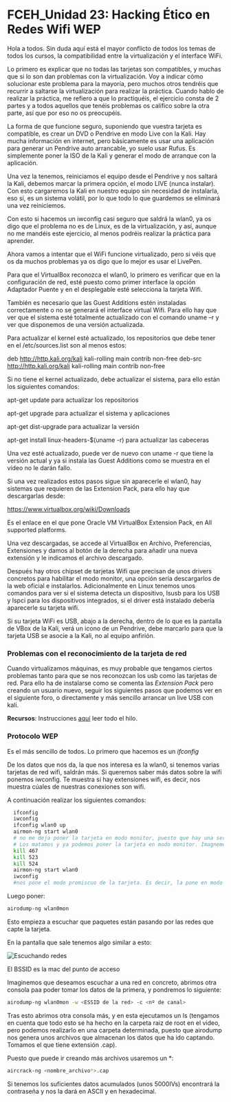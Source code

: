 # FCEH_Unidad 23: Hacking Ético en Redes Wifi WEP

Hola a todos. Sin duda aquí está el mayor conflicto de todos los temas de todos los cursos, la compatibilidad entre la virtualización y el interface WiFi.

Lo primero es explicar que no todas las tarjetas son compatibles, y muchas que si lo son dan problemas con la virtualización. Voy a indicar cómo solucionar este problema para la mayoría, pero muchos otros tendréis que recurrir a saltarse la virtualización para realizar la práctica. Cuando hablo de realizar la práctica, me refiero a que lo practiquéis, el ejercicio consta de 2 partes y a todos aquellos que tenéis problemas os califico sobre la otra parte, así que por eso no os preocupéis.

La forma de que funcione seguro, suponiendo que vuestra tarjeta es compatible, es crear un DVD o Pendrive en modo Live con la Kali. Hay mucha información en internet, pero básicamente es usar una aplicación para generar un Pendrive auto arrancable, yo suelo usar Rufus. Es simplemente poner la ISO de la Kali y generar el modo de arranque con la aplicación.

Una vez la tenemos, reiniciamos el equipo desde el Pendrive y nos saltará la Kali, debemos marcar la primera opción, el modo LIVE (nunca instalar). Con esto cargaremos la Kali en nuestro equipo sin necesidad de instalarla, eso sí, es un sistema volátil, por lo que todo lo que guardemos se eliminará una vez reiniciemos.

Con esto si hacemos un iwconfig casi seguro que saldrá la wlan0, ya os digo que el problema no es de Linux, es de la virtualización, y así, aunque no me mandéis este ejercicio, al menos podréis realizar la práctica para aprender.

Ahora vamos a intentar que el WiFi funcione virtualizado, pero si véis que os da muchos problemas ya os digo que lo mejor es usar el LivePen.

Para que el VirtualBox reconozca el wlan0, lo primero es verificar que en la configuración de red, esté puesto como primer interface la opción Adaptador Puente y en el desplegable esté selecciona la tarjeta Wifi.

También es necesario que las Guest Additions estén instaladas correctamente o no se generará el interface virtual Wifi. Para ello hay que ver que el sistema esté totalmente actualizado con el comando uname –r y ver que disponemos de una versión actualizada.

Para actualizar el kernel esté actualizado, los repositorios que debe tener en el /etc/sources.list son al menos estos:

deb http://http.kali.org/kali kali-rolling main contrib non-free
deb-src http://http.kali.org/kali kali-rolling main contrib non-free

Si no tiene el kernel actualizado, debe actualizar el sistema, para ello están los siguientes comandos:

apt-get update para actualizar los repositorios

apt-get upgrade para actualizar el sistema y aplicaciones

apt-get dist-upgrade para actualizar la versión

apt-get install linux-headers-$(uname -r) para actualizar las cabeceras

Una vez esté actualizado, puede ver de nuevo con uname -r que tiene la versión actual  y ya si instala las Guest Additions como se muestra en el vídeo no le darán fallo.

Si una vez realizados estos pasos sigue sin aparecerle el wlan0, hay sistemas que requieren de las Extension Pack, para ello hay que descargarlas desde:

https://www.virtualbox.org/wiki/Downloads

Es el enlace en el que pone Oracle VM VirtualBox Extension Pack, en All supported platforms.

Una vez descargadas, se accede al VirtualBox en Archivo, Preferencias, Extensiones y damos al botón de la derecha para añadir una nueva extensión y le indicamos el archivo descargado.

Después hay otros chipset de tarjetas Wifi que precisan de unos drivers concretos para habilitar el modo monitor, una opción sería descargarlos de la web oficial e instalarlos. Adicionalmente en Linux tenemos unos comandos para ver si el sistema detecta un dispositivo, lsusb para los USB y lspci para los dispositivos integrados, si el driver está instalado debería aparecerle su tarjeta wifi.

Si su tarjeta WiFi es USB, abajo a la derecha, dentro de lo que es la pantalla de VBox de la Kali, verá un icono de un Pendrive, debe marcarlo para que la tarjeta USB se asocie a la Kali, no al equipo anfirión.

### Problemas con el reconocimiento de la tarjeta de red

Cuando virtualizamos máquinas, es muy probable que tengamos ciertos problemas tanto para que se nos reconozcan los usb como las tarjetas de red. Para ello ha de instalarse como se comenta las *Extension Pack* pero creando un usuario nuevo, seguir los siguientes pasos que podemos ver en el siguiente foro, o directamente y más sencillo arrancar un live USB con kali.

**Recursos**: Instrucciones [aquí]() leer todo el hilo. 

 ### Protocolo WEP

 Es el más sencillo de todos. Lo primero que hacemos es un *ifconfig*

 De los datos que nos da, la que nos interesa es la wlan0, si tenemos varias tarjetas de red wifi, saldrán más.
 Si queremos saber más datos sobre la wifi ponemos iwconfig. Te muestra si hay extensiones wifi, es decir, nos muestra cúales de nuestras conexiones son wifi.

A continuación realizar los siguientes comandos:

```bash
  ifconfig
  iwconfig
  ifconfig wlan0 up
  airmon-ng start wlan0
  # no me deja poner la tarjeta en modo monitor, puesto que hay una serie de procesos ejecutandose
  # Los matamos y ya podemos poner la tarjeta en modo monitor. Imagnemos que nos da estos tres procesos que matamos a continuación:
  kill 467
  kill 523
  kill 524
  airmon-ng start wlan0
  iwconfig
  #nos pone el modo promiscuo de la tarjeta. Es decir, la pone en modo monitor (escucha)
```

Luego poner:

```bash
airodump-ng wlan0mon
```
Esto empieza a escuchar que paquetes están pasando por las redes que capte la tarjeta.

En la pantalla que sale tenemos algo similar a esto:

![Escuchando redes](img/wifi1.png)

El BSSID es la mac del punto de acceso

Imaginemos que deseamos escuchar a una red en concreto, abrimos otra consola paa poder tomar los datos de la primera, y pondremos lo siguiente:

```bash
airodump-ng wlan0mon -w <ESSID de la red> -c <nº de canal>
```

Tras esto abrimos otra consola más, y en esta ejecutamos un ls (tengamos en cuenta que todo esto se ha hecho en la carpeta raiz de root en el video, pero podemos realizarlo en una carpeta determinada, puesto que airodump nos genera unos archivos que almacenan los datos que ha ido captando. Tomamos el que tiene extensión .cap).

Puesto que puede ir creando más archivos usaremos un *:

```bash
aircrack-ng <nombre_archivo*>.cap
```

Si tenemos los suficientes datos acumulados (unos 5000IVs) encontrará la contraseña y nos la dará en ASCII y en hexadecimal.